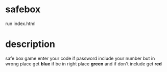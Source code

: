 # safebox
run index.html
# description
safe box game enter your code if password include your number but in wrong place get **blue** if be in right place **green** and if don't include get **red**

